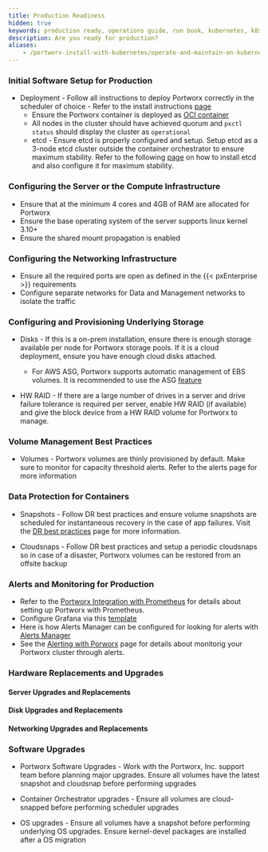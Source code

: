 ```yaml
---
title: Production Readiness
hidden: true
keywords: production ready, operations guide, run book, kubernetes, k8s
description: Are you ready for production?
aliases:
    - /portworx-install-with-kubernetes/operate-and-maintain-on-kubernetes/going-production/
---
```

### Initial Software Setup for Production

* Deployment - Follow all instructions to deploy Portworx correctly in the scheduler of choice - Refer to the install instructions [page](./)
  * Ensure the Portworx container is deployed as [OCI container](/install-portworx/install-with-other/docker/standalone)
  * All nodes in the cluster should have achieved quorum and `pxctl status` should display the cluster as `operational`
  * etcd - Ensure etcd is properly configured and setup. Setup etcd as a 3-node etcd cluster outside the container orchestrator to ensure maximum stability. Refer to the following [page](/operations/operate-kubernetes/etcd) on how to install etcd and also configure it for maximum stability.

### Configuring the Server or the Compute Infrastructure

* Ensure that at the minimum 4 cores and 4GB of RAM are allocated for Portworx
* Ensure the base operating system of the server supports linux kernel 3.10+
* Ensure the shared mount propagation is enabled

### Configuring the Networking Infrastructure

* Ensure all the required ports are open as defined in the {{< pxEnterprise >}} requirements
* Configure separate networks for Data and Management networks to isolate the traffic


### Configuring and Provisioning Underlying Storage

* Disks - If this is a on-prem installation, ensure there is enough storage available per node for Portworx storage pools.
  If it is a cloud deployment, ensure you have enough cloud disks attached.

  * For AWS ASG, Portworx supports automatic management of EBS volumes.
    It is recommended to use the ASG [feature](/install-portworx/cloud/aws/aws-asg)

* HW RAID - If there are a large number of drives in a server and drive failure tolerance is required per server, enable HW RAID (if available) and give the block device from a HW RAID volume for Portworx to manage.

### Volume Management Best Practices

* Volumes - Portworx volumes are thinly provisioned by default. Make sure to monitor for capacity threshold alerts. Refer to the alerts page for more information

### Data Protection for Containers

* Snapshots - Follow DR best practices and ensure volume snapshots are scheduled for instantaneous recovery in the case of app failures. Visit the [DR best practices](/operations/operate-kubernetes/dr-best-practices) page for more information.

* Cloudsnaps - Follow DR best practices and setup a periodic cloudsnaps so in case of a disaster, Portworx volumes can be restored from an offsite backup

### Alerts and Monitoring for Production

  * Refer to the [Portworx Integration with Prometheus](/operations/operate-other/monitoring/prometheus) for details about setting up Portworx with Prometheus.
  * Configure Grafana via this [template](/operations/operate-other/monitoring/grafana)
  * Here is how Alerts Manager can be configured for looking for alerts with [Alerts Manager](/operations/operate-other/monitoring/alerting)
  * See the [Alerting with Porworx](/operations/operate-other/monitoring/alerting) page for details about monitorig your Portworx cluster through alerts.

### Hardware Replacements and Upgrades

#### Server Upgrades and Replacements

#### Disk Upgrades and Replacements

#### Networking Upgrades and Replacements

### Software Upgrades

* Portworx Software Upgrades - Work with the Portworx, Inc. support team before planning major upgrades. Ensure all volumes have the
  latest snapshot and cloudsnap before performing upgrades

* Container Orchestrator upgrades - Ensure all volumes are cloud-snapped before performing scheduler upgrades

* OS upgrades - Ensure all volumes have a snapshot before performing underlying OS upgrades.
  Ensure kernel-devel packages are installed after a OS migration
